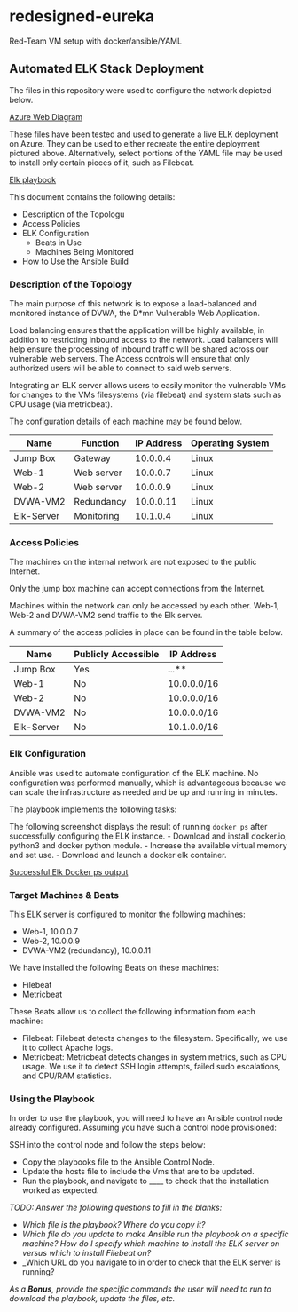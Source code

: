 # redesigned-eureka
Red-Team VM setup with docker/ansible/YAML
## Automated ELK Stack Deployment

The files in this repository were used to configure the network depicted below.

[Azure Web Diagram](Diagrams/Azure_web_diagram.png)

These files have been tested and used to generate a live ELK deployment on Azure. They can be used to either recreate the entire deployment pictured above. Alternatively, select portions of the YAML file may be used to install only certain pieces of it, such as Filebeat.

 [Elk playbook](Ansible/ansible_playbook-elk.yml)

This document contains the following details:
- Description of the Topologu
- Access Policies
- ELK Configuration
  - Beats in Use
  - Machines Being Monitored
- How to Use the Ansible Build


### Description of the Topology

The main purpose of this network is to expose a load-balanced and monitored instance of DVWA, the D*mn Vulnerable Web Application.

Load balancing ensures that the application will be highly available, in addition to restricting inbound access to the network. Load balancers will help ensure the processing of inbound traffic will be shared across our vulnerable web servers. The Access controls will ensure that only authorized users will be able to connect to said web servers.

Integrating an ELK server allows users to easily monitor the vulnerable VMs for changes to the VMs filesystems (via filebeat) and system stats such as CPU usage (via metricbeat).


The configuration details of each machine may be found below.

| Name       | Function   | IP Address | Operating System |
|------------|------------|------------|------------------|
| Jump Box   | Gateway    | 10.0.0.4   | Linux            |
| Web-1      | Web server | 10.0.0.7   | Linux            |
| Web-2      | Web server | 10.0.0.9   | Linux            |
| DVWA-VM2   | Redundancy | 10.0.0.11  | Linux            |
| Elk-Server | Monitoring | 10.1.0.4   | Linux            |

### Access Policies

The machines on the internal network are not exposed to the public Internet. 

Only the jump box machine can accept connections from the Internet.

Machines within the network can only be accessed by each other. Web-1, Web-2 and DVWA-VM2 send traffic to the Elk server.

A summary of the access policies in place can be found in the table below.

| Name       | Publicly Accessible | IP Address  |
|------------|---------------------|-------------|
| Jump Box   | Yes                 | **.**.*.*** |
| Web-1      | No                  | 10.0.0.0/16 |
| Web-2      | No                  | 10.0.0.0/16 |
| DVWA-VM2   | No                  | 10.0.0.0/16 |
| Elk-Server | No                  | 10.1.0.0/16 |

### Elk Configuration

Ansible was used to automate configuration of the ELK machine. No configuration was performed manually, which is advantageous because we can scale the infrastructure as needed and be up and running in minutes.

The playbook implements the following tasks:


The following screenshot displays the result of running `docker ps` after successfully configuring the ELK instance.
	- Download and install docker.io, python3 and docker python module.
	- Increase the available virtual memory and set use.
	- Download and launch a docker elk container.

[Successful Elk Docker ps output](Ansible/elk_docker_ps.png)

### Target Machines & Beats
This ELK server is configured to monitor the following machines:
 - Web-1, 10.0.0.7
 - Web-2, 10.0.0.9
 - DVWA-VM2 (redundancy), 10.0.0.11

We have installed the following Beats on these machines:
 - Filebeat
 - Metricbeat

These Beats allow us to collect the following information from each machine:
 - Filebeat: Filebeat detects changes to the filesystem. Specifically, we use it to collect Apache logs.
 - Metricbeat: Metricbeat detects changes in system metrics, such as CPU usage. We use it to detect SSH login attempts, failed sudo escalations, and CPU/RAM statistics.

### Using the Playbook
In order to use the playbook, you will need to have an Ansible control node already configured. Assuming you have such a control node provisioned: 

SSH into the control node and follow the steps below:
- Copy the playbooks file to the Ansible Control Node.
- Update the hosts file to include the Vms that are to be updated.
- Run the playbook, and navigate to ____ to check that the installation worked as expected.

_TODO: Answer the following questions to fill in the blanks:_
- _Which file is the playbook? Where do you copy it?_
- _Which file do you update to make Ansible run the playbook on a specific machine? How do I specify which machine to install the ELK server on versus which to install Filebeat on?_
- _Which URL do you navigate to in order to check that the ELK server is running?

_As a **Bonus**, provide the specific commands the user will need to run to download the playbook, update the files, etc._

